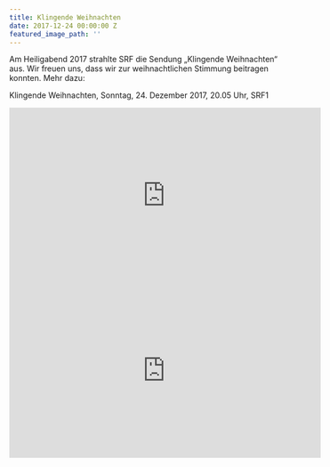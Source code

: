 ```yaml
---
title: Klingende Weihnachten
date: 2017-12-24 00:00:00 Z
featured_image_path: ''
---
```


Am Heiligabend 2017 strahlte SRF die Sendung „Klingende Weihnachten“ aus. Wir freuen uns, dass wir zur weihnachtlichen Stimmung beitragen konnten. Mehr dazu:

Klingende Weihnachten, Sonntag, 24. Dezember 2017, 20.05 Uhr, SRF1

<iframe width="560" height="315" src="https://www.youtube.com/embed/l0h1_P5nGfI?ecver=1" frameborder="0" gesture="media" allow="encrypted-media" allowfullscreen=""></iframe>

<iframe width="560" height="315" src="https://www.youtube.com/embed/plB9kRyAzj0?ecver=1" frameborder="0" gesture="media" allow="encrypted-media" allowfullscreen=""></iframe>